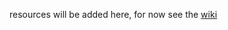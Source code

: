 resources will be added here, for now see the [wiki](https://github.com/VolosHack/presentations/wiki)
